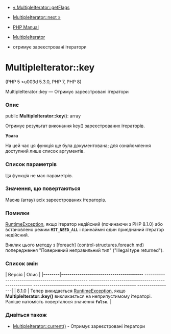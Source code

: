 - [« MultipleIterator::getFlags](multipleiterator.getflags.md)
- [MultipleIterator::next »](multipleiterator.next.md)

- [PHP Manual](index.md)
- [MultipleIterator](class.multipleiterator.md)
- отримує зареєстровані ітератори

# MultipleIterator::key

(PHP 5 \>u003d 5.3.0, PHP 7, PHP 8)

MultipleIterator::key — Отримує зареєстровані ітератори

### Опис

public **MultipleIterator::key**(): array

Отримує результат виконання key() зареєстрованих ітераторів.

**Увага**

На цей час ця функція ще була документована; для
ознайомлення доступний лише список аргументів.

### Список параметрів

Ця функція не має параметрів.

### Значення, що повертаються

Масив (array) всіх зареєстрованих ітераторів.

### Помилки

[RuntimeException](class.runtimeexception.md), якщо ітератор
недійсний (починаючи з PHP 8.1.0) або встановлено режим
**`MIT_NEED_ALL`** і принаймні один приєднаний ітератор
недійсний.

Виклик цього методу з [foreach] (control-structures.foreach.md)
попередження "Повернений неправильний тип" ("Illegal type returned").

### Список змін

| Версія | Опис |
|--------|---------------------------------------- -------------------------------------------------- -------------------------------------------------- -------------------------------------------------- -----------------|
| 8.1.0 | Тепер викидається [RuntimeException](class.runtimeexception.md), якщо **MultipleIterator::key()** викликається на неприпустимому ітераторі. Раніше натомість поверталося значення **`false`**. |

### Дивіться також

- [MultipleIterator::current()](multipleiterator.current.md) -
Отримує зареєстровані ітератори
